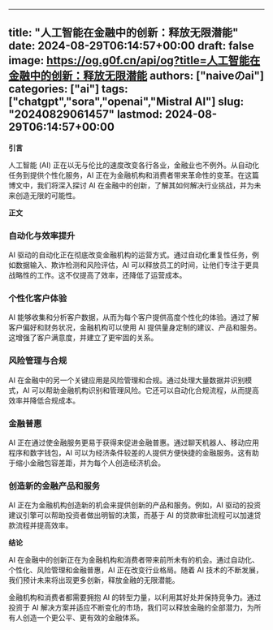 
---
title: "人工智能在金融中的创新：释放无限潜能"
date: 2024-08-29T06:14:57+00:00
draft: false
image: https://og.g0f.cn/api/og?title=人工智能在金融中的创新：释放无限潜能
authors: ["naiveのai"]
categories: ["ai"]
tags: ["chatgpt","sora","openai","Mistral AI"]
slug: "20240829061457"
lastmod: 2024-08-29T06:14:57+00:00
---
**引言**

人工智能 (AI) 正在以无与伦比的速度改变各行各业，金融业也不例外。从自动化任务到提供个性化服务，AI 正在为金融机构和消费者带来革命性的变革。在这篇博文中，我们将深入探讨 AI 在金融中的创新，了解其如何解决行业挑战，并为未来创造无限的可能性。

**正文**

### 自动化与效率提升

AI 驱动的自动化正在彻底改变金融机构的运营方式。通过自动化重复性任务，例如数据输入、欺诈检测和风险评估，AI 可以释放员工的时间，让他们专注于更具战略性的工作。这不仅提高了效率，还降低了运营成本。

### 个性化客户体验

AI 能够收集和分析客户数据，从而为每个客户提供高度个性化的体验。通过了解客户偏好和财务状况，金融机构可以使用 AI 提供量身定制的建议、产品和服务。这增强了客户满意度，并建立了更牢固的关系。

### 风险管理与合规

AI 在金融中的另一个关键应用是风险管理和合规。通过处理大量数据并识别模式，AI 可以帮助金融机构识别和管理风险。它还可以自动化合规流程，从而提高效率并降低合规成本。

### 金融普惠

AI 正在通过使金融服务更易于获得来促进金融普惠。通过聊天机器人、移动应用程序和数字钱包，AI 可以为经济条件较差的人提供方便快捷的金融服务。这有助于缩小金融包容差距，并为每个人创造经济机会。

### 创造新的金融产品和服务

AI 正在为金融机构创造新的机会来提供创新的产品和服务。例如，AI 驱动的投资建议引擎可以帮助投资者做出明智的决策，而基于 AI 的贷款审批流程可以加速贷款流程并提高效率。

**结论**

AI 在金融中的创新正在为金融机构和消费者带来前所未有的机会。通过自动化、个性化、风险管理和金融普惠，AI 正在改变行业格局。随着 AI 技术的不断发展，我们预计未来将出现更多创新，释放金融的无限潜能。

金融机构和消费者都需要拥抱 AI 的转型力量，以利用其好处并保持竞争力。通过投资于 AI 解决方案并适应不断变化的市场，我们可以释放金融的全部潜力，为所有人创造一个更公平、更有效的金融体系。